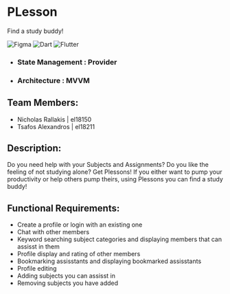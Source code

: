 # PLesson
Find a study buddy!


![Figma](https://img.shields.io/badge/figma-%23F24E1E.svg?style=for-the-badge&logo=figma&logoColor=white)
![Dart](https://img.shields.io/badge/Dart-0175C2?style=for-the-badge&logo=dart&logoColor=white)
![Flutter](https://img.shields.io/badge/Flutter-02569B?style=for-the-badge&logo=flutter&logoColor=white)
- ### __State Management__ : Provider 
- ### __Architecture__ : MVVM 

## Team Members:
- Nicholas Rallakis | el18150
- Tsafos Alexandros | el18211

## Description: 
Do you need help with your Subjects and Assignments? Do you like the feeling of not studying alone? Get Plessons! If you either want to pump your productivity or help others pump theirs, using Plessons you can find a study buddy!

## Functional Requirements:
- Create a profile or login with an existing one
- Chat with other members
- Keyword searching subject categories and displaying members that can assisst in them
- Profile display and rating of other members
- Bookmarking assisstants and displaying bookmarked assisstants
- Profile editing
- Adding subjects you can assisst in
- Removing subjects you have added
